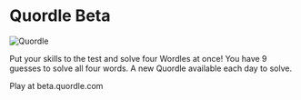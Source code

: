 # Quordle Beta

![Quordle](https://beta.quordle.com/quordle-banner-1200.png)

Put your skills to the test and solve four Wordles at once! You have 9 guesses to solve all four words. A new Quordle available each day to solve.

Play at beta.quordle.com
